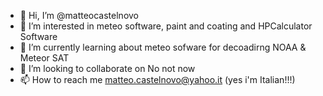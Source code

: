 - 👋 Hi, I’m @matteocastelnovo
- 👀 I’m interested in meteo software, paint and coating and HPCalculator Software  
- 🌱 I’m currently learning about meteo sofware for decoadirng NOAA & Meteor SAT
- 💞️ I’m looking to collaborate on No not now
- 📫 How to reach me matteo.castelnovo@yahoo.it (yes i'm Italian!!!)

<!---
matteocastelnovo/matteocastelnovo is a ✨ special ✨ repository because its `README.md` (this file) appears on your GitHub profile.
You can click the Preview link to take a look at your changes.
--->
